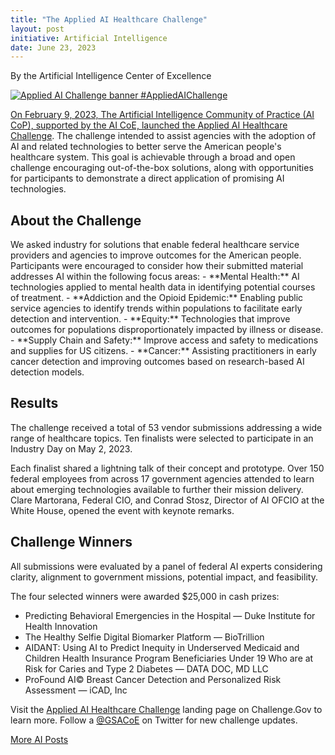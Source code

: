 ```yaml
---
title: "The Applied AI Healthcare Challenge"
layout: post
initiative: Artificial Intelligence
date: June 23, 2023
---
```

By the Artificial Intelligence Center of Excellence

<a href="{{site.baseurl}}/images/AppliedAIChallenge.png" target="_blank" rel="noopener noreferrer">
<img src="{{site.baseurl}}/images/AppliedAIChallenge.png" alt="Applied AI Challenge banner #AppliedAIChallenge">

On February 9, 2023, The Artificial Intelligence Community of Practice (AI CoP), supported by the AI CoE, launched the [Applied AI Healthcare Challenge](https://www.challenge.gov/?challenge=applied-ai-healthcare-challenge).   The challenge intended to assist agencies with the adoption of AI and related technologies to better serve the American people's healthcare system. This goal is achievable through a broad and open challenge encouraging out-of-the-box solutions, along with opportunities for participants to demonstrate a direct application of promising AI technologies. 

<h2>About the Challenge</h2>
We asked industry for solutions that enable federal healthcare service providers and agencies to improve outcomes for the American people. Participants were encouraged to consider how their submitted material addresses AI within the following focus areas:
- **Mental Health:** AI technologies applied to mental health data in identifying potential courses of treatment.
- **Addiction and the Opioid Epidemic:** Enabling public service agencies to identify trends within populations to facilitate early detection and intervention.
- **Equity:** Technologies that improve outcomes for populations disproportionately impacted by illness or disease. 
- **Supply Chain and Safety:** Improve access and safety to medications and supplies for US citizens. 
- **Cancer:** Assisting practitioners in early cancer detection and improving outcomes based on research-based AI detection models.

<h2>Results </h2>
The challenge received a total of 53 vendor submissions addressing a wide range of healthcare topics. Ten finalists were selected to participate in an Industry Day on May 2, 2023. 

Each finalist shared a lightning talk of their concept and prototype. Over 150 federal employees from across 17 government agencies attended to learn about emerging technologies available to further their mission delivery. Clare Martorana, Federal CIO, and Conrad Stosz, Director of AI OFCIO at the White House, opened the event with keynote remarks.

<h2>Challenge Winners</h2>
All submissions were evaluated by a panel of federal AI experts considering clarity, alignment to government missions, potential impact, and feasibility.  

The four selected winners were awarded $25,000 in cash prizes: 

- Predicting Behavioral Emergencies in the Hospital — Duke Institute for Health Innovation
- The Healthy Selfie Digital Biomarker Platform — BioTrillion
- AIDANT: Using AI to Predict Inequity in Underserved Medicaid and Children Health Insurance Program Beneficiaries Under 19 Who are at Risk for Caries and Type 2 Diabetes — DATA DOC, MD LLC
- ProFound AI© Breast Cancer Detection and Personalized Risk Assessment — iCAD, Inc




Visit the [Applied AI Healthcare Challenge](https://www.challenge.gov/?challenge=applied-ai-healthcare-challenge) landing page on Challenge.Gov to learn more. Follow a <a href="https://twitter.com/GSACoE">@GSACoE</a> on Twitter for new challenge updates.

<a href="{{site.baseurl}}/coe/artificial-intelligence.html#coe-updates" class="usa-button">More AI Posts</a>
